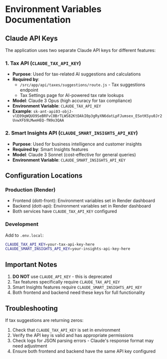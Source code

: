 # Environment Variables Documentation

## Claude API Keys

The application uses two separate Claude API keys for different features:

### 1. Tax API (`CLAUDE_TAX_API_KEY`)
- **Purpose**: Used for tax-related AI suggestions and calculations
- **Required by**: 
  - `/src/app/api/taxes/suggestions/route.js` - Tax suggestions endpoint
  - Tax Settings page for AI-powered tax rate lookups
- **Model**: Claude 3 Opus (high accuracy for tax compliance)
- **Environment Variable**: `CLAUDE_TAX_API_KEY`
- **Example**: `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`

### 2. Smart Insights API (`CLAUDE_SMART_INSIGHTS_API_KEY`)
- **Purpose**: Used for business intelligence and customer insights
- **Required by**: Smart Insights features
- **Model**: Claude 3 Sonnet (cost-effective for general queries)
- **Environment Variable**: `CLAUDE_SMART_INSIGHTS_API_KEY`

## Configuration Locations

### Production (Render)
- Frontend (dott-front): Environment variables set in Render dashboard
- Backend (dott-api): Environment variables set in Render dashboard
- Both services have `CLAUDE_TAX_API_KEY` configured

### Development
Add to `.env.local`:
```bash
CLAUDE_TAX_API_KEY=your-tax-api-key-here
CLAUDE_SMART_INSIGHTS_API_KEY=your-insights-api-key-here
```

## Important Notes
1. **DO NOT** use `CLAUDE_API_KEY` - this is deprecated
2. Tax features specifically require `CLAUDE_TAX_API_KEY`
3. Smart Insights features require `CLAUDE_SMART_INSIGHTS_API_KEY`
4. Both frontend and backend need these keys for full functionality

## Troubleshooting
If tax suggestions are returning zeros:
1. Check that `CLAUDE_TAX_API_KEY` is set in environment
2. Verify the API key is valid and has appropriate permissions
3. Check logs for JSON parsing errors - Claude's response format may need adjustment
4. Ensure both frontend and backend have the same API key configured
